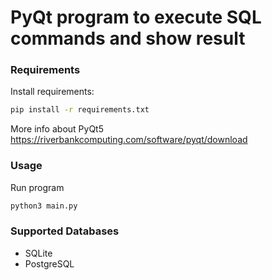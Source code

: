 # PyQt program to execute SQL commands and show result

### Requirements

Install requirements:
```bash
pip install -r requirements.txt
```
More info about PyQt5
https://riverbankcomputing.com/software/pyqt/download

### Usage

Run program

```bash
python3 main.py
```

### Supported Databases

* SQLite
* PostgreSQL